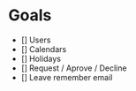 # Goals

- [] Users
- [] Calendars
- [] Holidays
- [] Request / Aprove / Decline
- [] Leave remember email

